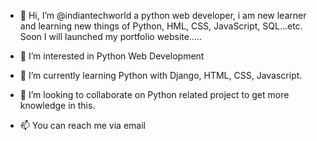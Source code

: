 - 👋 Hi, I’m @indiantechworld a python web developer, i am new learner and learning new things of Python, HML, CSS, JavaScript, SQL...etc. Soon I will launched my portfolio website.....

- 👀 I’m interested in Python Web Development
- 🌱 I’m currently learning Python with Django, HTML, CSS, Javascript.
- 💞️ I’m looking to collaborate on Python related project to get more knowledge in this.
- 📫 You can reach me via email


    

